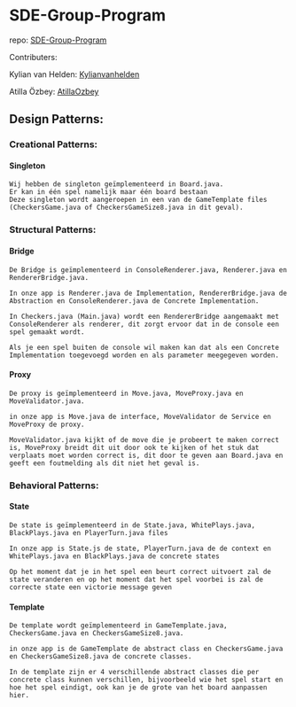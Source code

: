 # SDE-Group-Program
repo: [SDE-Group-Program](https://github.com/Kylianvanhelden/SDE-Group-Program)

Contributers:

Kylian van Helden: [Kylianvanhelden](https://github.com/KylianvanHelden)

Atilla Özbey: [AtillaOzbey](https://github.com/AtillaOzbey)

## Design Patterns:
### Creational Patterns:
#### Singleton
    Wij hebben de singleton geïmplementeerd in Board.java.
    Er kan in één spel namelijk maar één board bestaan
    Deze singleton wordt aangeroepen in een van de GameTemplate files (CheckersGame.java of CheckersGameSize8.java in dit geval).


### Structural Patterns:
#### Bridge
    De Bridge is geïmplementeerd in ConsoleRenderer.java, Renderer.java en RendererBridge.java.

    In onze app is Renderer.java de Implementation, RendererBridge.java de Abstraction en ConsoleRenderer.java de Concrete Implementation.

    In Checkers.java (Main.java) wordt een RendererBridge aangemaakt met ConsoleRenderer als renderer, dit zorgt ervoor dat in de console een spel gemaakt wordt. 
    
    Als je een spel buiten de console wil maken kan dat als een Concrete Implementation toegevoegd worden en als parameter meegegeven worden.

#### Proxy
    De proxy is geïmplementeerd in Move.java, MoveProxy.java en MoveValidator.java.

    in onze app is Move.java de interface, MoveValidator de Service en MoveProxy de proxy.

    MoveValidator.java kijkt of de move die je probeert te maken correct is, MoveProxy breidt dit uit door ook te kijken of het stuk dat verplaats moet worden correct is, dit door te geven aan Board.java en geeft een foutmelding als dit niet het geval is.

### Behavioral Patterns:
#### State
    De state is geïmplementeerd in de State.java, WhitePlays.java, BlackPlays.java en PlayerTurn.java files
    
    In onze app is State.js de state, PlayerTurn.java de de context en WhitePlays.java en BlackPlays.java de concrete states

    Op het moment dat je in het spel een beurt correct uitvoert zal de state veranderen en op het moment dat het spel voorbei is zal de correcte state een victorie message geven

#### Template
    De template wordt geïmplementeerd in GameTemplate.java, CheckersGame.java en CheckersGameSize8.java.

    in onze app is de GameTemplate de abstract class en CheckersGame.java en CheckersGameSize8.java de concrete classes.

    In de template zijn er 4 verschillende abstract classes die per concrete class kunnen verschillen, bijvoorbeeld wie het spel start en hoe het spel eindigt, ook kan je de grote van het board aanpassen hier.